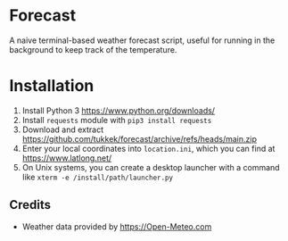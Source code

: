 # Forecast
A naive terminal-based weather forecast script, useful for running in the background to keep track of the temperature.

# Installation
1. Install Python 3 https://www.python.org/downloads/
2. Install `requests` module with `pip3 install requests`
3. Download and extract https://github.com/tukkek/forecast/archive/refs/heads/main.zip
4. Enter your local coordinates into `location.ini`, which you can find at https://www.latlong.net/
5. On Unix systems, you can create a desktop launcher with a command like `xterm -e /install/path/launcher.py`

## Credits
* Weather data provided by https://Open-Meteo.com 
